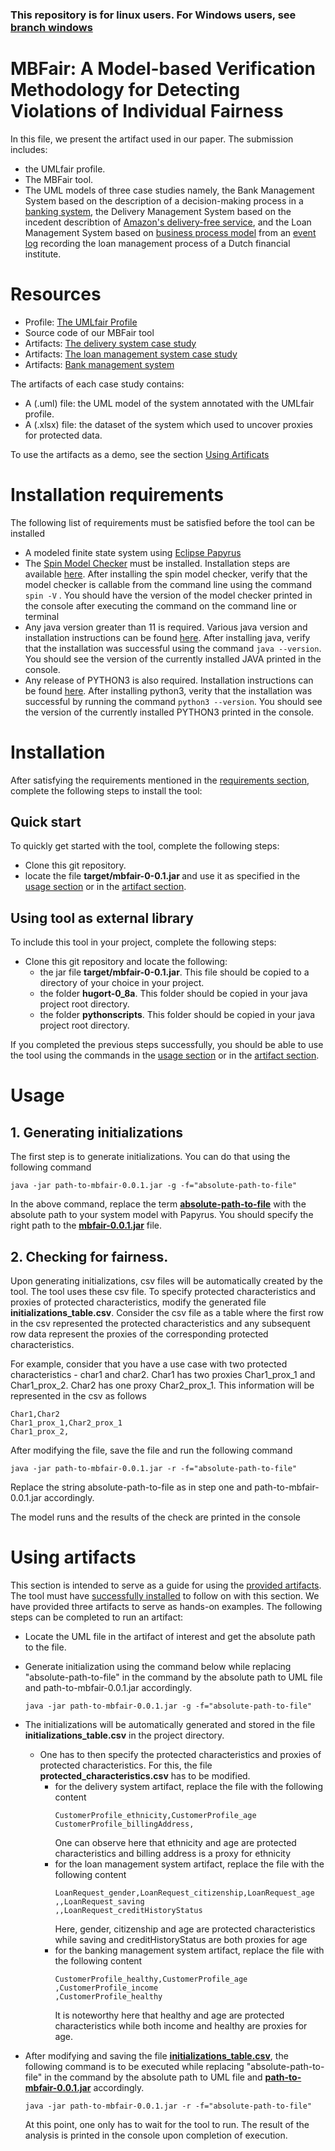 ### This repository is for linux users. For Windows users, see [branch windows](https://github.com/QRamadan/MBFair/tree/windows)
# MBFair: A Model-based Verification Methodology for Detecting Violations of Individual Fairness

In this file, we present the artifact used in our paper. The submission includes:
- the UMLfair profile.
- The MBFair tool.
- The UML models of three case studies namely, the Bank Management System based on the description of a decision-making process in a [banking system](https://www.hypovereinsbank.de/hvb/privatkunden/services-und-marktinformationen/kundenprogramm-valyou), the Delivery Management System based on the incedent describtion of [Amazon's delivery-free service](https://www.bloomberg.com/graphics/2016-amazon-same-day/), and the Loan Management System based on [business process model](https://link.springer.com/chapter/10.1007/978-3-319-92901-9_19) from an [event log](https://www.win.tue.nl/bpi/doku.php?id=2012:challenge) recording the loan management process of a Dutch financial institute.

# <section id="resources"> Resources </section>

- Profile: [The UMLfair Profile](https://github.com/confFair/project/blob/master/profile.zip)
- Source code of our MBFair tool
- Artifacts: [The delivery system case study](https://github.com/QRamadan/MBFair/tree/linux/artifacts/delivery_system)
- Artifacts: [The loan management system case study](https://github.com/QRamadan/MBFair/tree/linux/artifacts/loand_management)
- Artifacts: [Bank management system](https://github.com/QRamadan/MBFair/tree/linux/artifacts/bank_management)

The artifacts of each case study contains:
- A (.uml) file: the UML model of the system annotated with the UMLfair profile.
- A (.xlsx) file: the dataset of the system which used to uncover proxies for protected data.

To use the artifacts as a demo, see the section [Using Artificats](#using-artifacts)
# <section id="requirements">Installation requirements</section>
The following list of requirements must be satisfied before the tool can be installed
- A modeled finite state system using [Eclipse Papyrus](https://www.eclipse.org/papyrus/)
- The [Spin Model Checker](https://spinroot.com/spin/whatispin.html) must be installed. Installation steps are available [here](https://spinroot.com/spin/Man/README.html#S1). After installing the spin model checker, verify that the model checker is callable from the command line using the command ```spin -V``` . You should have the version of the model checker printed in the console after executing the command on the command line or terminal
- Any java version greater than 11 is required. Various java version and installation instructions can be found [here](https://docs.oracle.com/en/java/javase/index.html). After installing java, verify that the installation was successful using the command ```java --version```. You should see the version of the currently installed JAVA printed in the console.
- Any release of PYTHON3 is also required. Installation instructions can be found [here](https://www.scaler.com/topics/python/install-python-on-linux/). After installing python3, verity that the installation was successful by running the command ```python3 --version```. You should see the version of the currently installed PYTHON3 printed in the console.
# <section id="installation">Installation</section>
After satisfying the requirements mentioned in the [requirements section](#requirements), complete the following steps to install the tool:
## Quick start
To quickly get started with the tool, complete the following steps:
- Clone this git repository.
- locate the file <strong> target/mbfair-0-0.1.jar </strong> and use it as specified in the [usage section](#usage) or in the [artifact section](#using-artifacts).

## Using tool as external library
To include this tool in your project, complete the following steps:
- Clone this git repository and locate the following:
  - the jar file <strong>target/mbfair-0-0.1.jar</strong>. This file should be copied to a directory of your choice in your project.
  - the folder <strong>hugort-0_8a</strong>. This folder should be copied in your java project root directory.
  - the folder <strong>pythonscripts</strong>. This folder should be copied in your java project root directory.

If you completed the previous steps successfully, you should be able to use the tool using the commands in the [usage section](#usage) or in the [artifact section](#using-artifacts).

# <section id="usage"> Usage </section>
## 1. Generating initializations
The first step is to generate initializations. You can do that using the following command
```
java -jar path-to-mbfair-0.0.1.jar -g -f="absolute-path-to-file"
```
In the above command, replace the term <strong><ins>absolute-path-to-file</ins></strong> with the absolute path to your system model with Papyrus. You should specify the right path to the <strong><ins>mbfair-0.0.1.jar</ins></strong> file. 

## 2. Checking for fairness.

Upon generating initializations, csv files will be automatically created by the tool. The tool uses these csv file. To specify protected characteristics and proxies of protected characteristics, modify the generated file <strong>initializations_table.csv</strong>. Consider the csv file as a table where the first row in the csv represented the protected characteristics and any subsequent row data represent the proxies of the corresponding protected characteristics.

For example, consider that you have a use case with two protected characteristics - char1 and char2. Char1 has two proxies Char1_prox_1 and Char1_prox_2. Char2 has one proxy Char2_prox_1. This information will be represented in the csv as follows
```
Char1,Char2
Char1_prox_1,Char2_prox_1
Char1_prox_2,
```

After modifying the file, save the file and run the following command
```
java -jar path-to-mbfair-0.0.1.jar -r -f="absolute-path-to-file"
```
Replace the string absolute-path-to-file as in step one and path-to-mbfair-0.0.1.jar accordingly.

The model runs and the results of the check are printed in the console

# <section id="using-artifacts">Using artifacts</section>
This section is intended to serve as a guide for using the [provided artifacts](#resources). The tool must have [successfully installed](#installation) to follow on with this section. We have provided three artifacts to serve as hands-on examples. The following steps can be completed to run an artifact:
- Locate the UML file in the artifact of interest and get the absolute path to the file.
- Generate initialization using the command below while replacing "absolute-path-to-file" in the command by the absolute path to UML file and path-to-mbfair-0.0.1.jar accordingly.
    ```
    java -jar path-to-mbfair-0.0.1.jar -g -f="absolute-path-to-file"
    ```
- The initializations will be automatically generated and stored in the file <strong>initializations_table.csv</strong> in the project directory.
  - One has to then specify the protected characteristics and proxies of protected characteristics. For this, the file <strong>protected_characteristics.csv</strong> has to be modified.
    - for the delivery system artifact, replace the file with the following content
      ```
      CustomerProfile_ethnicity,CustomerProfile_age
      CustomerProfile_billingAddress,
      ```
      One can observe here that ethnicity and age are protected characteristics and billing address is a proxy for ethnicity
    - for the loan management system artifact, replace the file with the following content
      ```
      LoanRequest_gender,LoanRequest_citizenship,LoanRequest_age
      ,,LoanRequest_saving
      ,,LoanRequest_creditHistoryStatus
      ```
      Here, gender, citizenship and age are protected characteristics while saving and creditHistoryStatus are both proxies for age
    - for the banking management system artifact, replace the file with the following content
      ```
      CustomerProfile_healthy,CustomerProfile_age
      ,CustomerProfile_income
      ,CustomerProfile_healthy
      ```
      It is noteworthy here that healthy and age are protected characteristics while both income and healthy are proxies for age.
  
- After modifying and saving the file <strong><ins>initializations_table.csv</ins></strong>, the following command is to be executed while replacing "absolute-path-to-file" in the command by the absolute path to UML file and <strong><ins>path-to-mbfair-0.0.1.jar</strong></ins> accordingly.
  ```
  java -jar path-to-mbfair-0.0.1.jar -r -f="absolute-path-to-file"
  ```
  At this point, one only has to wait for the tool to run. The result of the analysis is printed in the console upon completion of execution.



